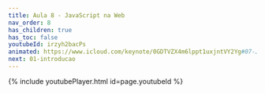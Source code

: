 ```yaml
---
title: Aula 8 - JavaScript na Web
nav_order: 8
has_children: true
has_toc: false
youtubeId: irzyh2bacPs
animated: https://www.icloud.com/keynote/0GDTVZX4m6lppt1uxjntVY2Yg#07-JavaScript-na-web
next: 01-introducao
---
```


{% include youtubePlayer.html id=page.youtubeId %}
